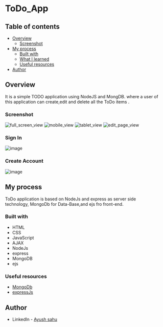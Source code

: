# ToDo_App

## Table of contents

- [Overview](#overview)
  - [Screenshot](#screenshot)
- [My process](#my-process)
  - [Built with](#built-with)
  - [What I learned](#what-i-learned)
  - [Useful resources](#useful-resources)
- [Author](#author)

## Overview

It is a simple TODO application using NodeJS and MongDB. where a user of this application can create,edit and delete all the ToDo items .

### Screenshot
![full_screen_view](https://github.com/tiwariji-mukund/CRUD_App/assets/92503293/72e9b6e2-4885-4d08-872c-21f307153c16)
![mobile_view](https://github.com/tiwariji-mukund/CRUD_App/assets/92503293/8eedc904-3e93-4e1d-93b5-71809031e9e3)
![tablet_view](https://github.com/tiwariji-mukund/CRUD_App/assets/92503293/9e84005c-190c-4c5c-8734-76ee28d72db9)
![edit_page_view](https://github.com/tiwariji-mukund/CRUD_App/assets/92503293/c572fefd-50f7-4de1-8275-9d73cc17df0f)

### Sign In
![image](https://github.com/tiwariji-mukund/CRUD_App/assets/92503293/25f5f0de-aa56-4916-959d-d42b346496e2)

### Create Account
![image](https://github.com/tiwariji-mukund/CRUD_App/assets/92503293/96051e38-5f07-4832-a7e0-d11b318a3fee)

## My process

ToDo application is based on NodeJs and express as server side technology, MongoDb for Data-Base,and ejs fro front-end.

### Built with

- HTML
- CSS
- JavaScript
- AJAX
- NodeJs
- express
- MongoDB
- ejs

### Useful resources

- [MongoDb](https://mongoosejs.com/)
- [expressJs](https://expressjs.com/)

## Author

- LinkedIn - [Ayush sahu](https://www.linkedin.com/in/mukund-jee-tiwari/)
